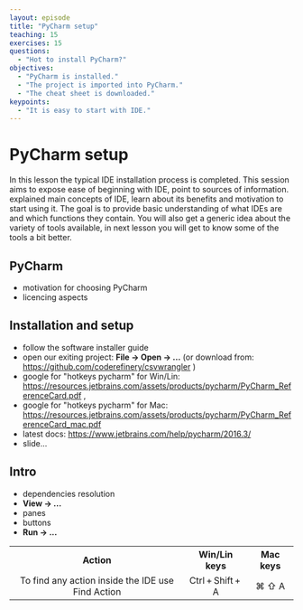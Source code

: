 ```yaml
---
layout: episode
title: "PyCharm setup"
teaching: 15
exercises: 15
questions:
  - "Hot to install PyCharm?"
objectives:
  - "PyCharm is installed."
  - "The project is imported into PyCharm."
  - "The cheat sheet is downloaded."
keypoints:
  - "It is easy to start with IDE."
---
```


# PyCharm setup

In this lesson the typical IDE installation process is completed. This session aims to expose ease of beginning with IDE, point to sources of information.
explained main concepts of IDE, learn about its benefits and motivation to start using it. The goal is to provide basic understanding of what IDEs are and which functions they contain. You will also get a generic idea about the variety of tools available, in next lesson you will get to know some of the tools a bit better. 

## PyCharm

- motivation for choosing PyCharm
- licencing aspects

## Installation and setup

- follow the software installer guide
- open our exiting project: **File -> Open -> ...** (or download from: https://github.com/coderefinery/csvwrangler )
- google for "hotkeys pycharm" for Win/Lin: https://resources.jetbrains.com/assets/products/pycharm/PyCharm_ReferenceCard.pdf , 
- google for "hotkeys pycharm" for Mac: https://resources.jetbrains.com/assets/products/pycharm/PyCharm_ReferenceCard_mac.pdf
- latest docs: https://www.jetbrains.com/help/pycharm/2016.3/
- slide...

## Intro

- dependencies resolution
- **View -> ...**
- panes
- buttons
- **Run -> ...**

<table style="width=100%;"
  <tr style="text-align: center; border: 1 px solid black; ">
    <th style="text-align: center; border: 1 px solid black; "> Action </th>
    <th style="text-align: center; border: 1 px solid black; "> Win/Lin keys </th> 
    <th style="text-align: center; border: 1 px solid black; "> Mac keys </th>
  </tr>
  <tr style="text-align: center; border: 1 px solid black; ">
    <td style="text-align: center; border: 1 px solid black; "> To find any action inside the IDE use Find Action </td>
    <td style="text-align: center; border: 1 px solid black; "> Ctrl + Shift + A </td> 
    <td style="text-align: center; border: 1 px solid black; "> ⌘ ⇧ A  </td>
  </tr>
</table>